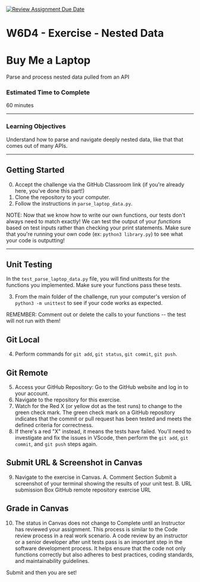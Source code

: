 [![Review Assignment Due Date](https://classroom.github.com/assets/deadline-readme-button-24ddc0f5d75046c5622901739e7c5dd533143b0c8e959d652212380cedb1ea36.svg)](https://classroom.github.com/a/elNO1Nzw)
# W6D4 - Exercise - Nested Data

# Buy Me a Laptop

Parse and process nested data pulled from an API

### Estimated Time to Complete

60 minutes

---

### Learning Objectives

Understand how to parse and navigate deeply nested data, like that that comes out of many APIs.

---

## Getting Started

0. Accept the challenge via the GitHub Classroom link (if you're already here, you've done this part!)
1. Clone the repository to your computer.
2. Follow the instructions in `parse_laptop_data.py`.

NOTE: Now that we know how to write our own functions, our tests don't always need to match exactly! We can test the output of your _functions_ based on test inputs rather than checking your print statements. Make sure that you're running your own code (ex: `python3 library.py`) to see what your code is outputting!

---

## Unit Testing

In the `test_parse_laptop_data.py` file, you will find unittests for the functions you implemented. Make sure your functions pass these tests.

3. From the main folder of the challenge, run your computer's version of `python3 -m unittest` to see if your code works as expected.

REMEMBER: Comment out or delete the calls to your functions -- the test will not run with them!

## Git Local

4. Perform commands for `git add`, `git status`, `git commit`, `git push`.

## Git Remote

5. Access your GitHub Repository: Go to the GitHub website and log in to your account.
6. Navigate to the repository for this exercise.
7. Watch for the Red X (or yellow dot as the test runs) to change to the green check mark. The green check mark on a GitHub repository indicates that the commit or pull request has been tested and meets the defined criteria for correctness.
8. If there's a red "X" instead, it means the tests have failed. You'll need to investigate and fix the issues in VScode, then perform the `git add`, `git commit`, and `git push` steps again.

## Submit URL & Screenshot in Canvas

9. Navigate to the exercise in Canvas.
    A. Comment Section
        Submit a screenshot of your terminal showing the results of your unit test.
    B. URL submission Box
        GitHub remote repository exercise URL

## Grade in Canvas

10. The status in Canvas does not change to Complete until an Instructor has reviewed your assignment. This process is similar to the Code review process in a real work scenario. A code review by an instructor or a senior developer after unit tests pass is an important step in the software development process. It helps ensure that the code not only functions correctly but also adheres to best practices, coding standards, and maintainability guidelines.

Submit and then you are set!
